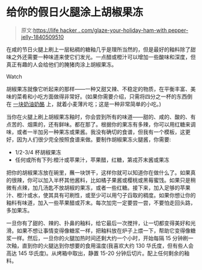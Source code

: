 # 给你的假日火腿涂上胡椒果冻

> 原文:[https://life hacker . com/glaze-your-holiday-ham-with pepper-jelly-1840509510](https://lifehacker.com/glaze-your-holiday-ham-with-pepper-jelly-1840509510)

在咸的节日火腿上刷上一层粘稠的糖釉几乎是理所当然的，但是最好的釉料除了甜味之外还需要一种味道来使它们发光。一点醋或橙汁可以增加一些酸味和深度，但真正有趣的人会给他们的腌猪肉涂上胡椒果冻。

Watch

胡椒果冻就像它听起来的那样——一种又甜又辣、不稳定的物质，在平衡丰富、美味的菜肴和小吃方面做得非常好。(如果你需要介绍，只需将四分之一杯的东西倒在 [一块奶油奶酪](https://skillet.lifehacker.com/snacks-you-can-safely-make-while-super-high-1834082630) 上，就着小麦薄片吃；这是一种非常简单的小吃。)

当你在火腿上刷上胡椒果冻釉时，你会尝到所有的味道——甜的、咸的、酸的、有点苦的、烟熏的，还有鲜味。都在那了。根据你的果冻有多辣，你可以用红糖来调味，或者一半加另一种果冻或果酱。我没有确切的食谱，但我有一个模板，这更好，因为人们很少完全按照食谱来做。要制作胡椒果冻火腿酱，你需要:

*   1/2-3/4 杯胡椒果冻
*   任何或所有下列:橙汁或苹果汁，苹果醋，红糖，第戎芥末酱或果冻

把你的胡椒果冻放在碗里，蘸一块饼干，这样你就可以知道你在做什么了。如果真的很辣，你可以加入半杯其他酱料，比如橘子果酱或樱桃或黑莓蜜饯。如果只是稍微有点辣，加几汤匙不放胡椒的果冻，或者一些红糖。接下来，加入足够的苹果汁、橙汁或水，使其具有可刷性，或至少可以用勺子舀取的稠度。如果你想让你的釉料有味道，加入一些苹果醋或芥末。每次加完一定要尝一尝，不要怕走回头路，多加果冻。

一旦你有了甜的、辣的、扑鼻的釉料，给它最后一次搅拌，让一切都变得美好和光滑。如果不想让事情变得像糖浆一样，把釉料放在炉子上煨一下，帮助它变得像糖浆一样。然后，一旦你的火腿加热时间还剩大约一个小时，开始每隔 15 分钟刷一次釉，直到你的火腿达到你想要的食用温度(我喜欢大约 130 华氏度，但有些人会高达 145 华氏度)。从烤箱中取出，静置 15-20 分钟后切片。配上任何剩余的釉料。